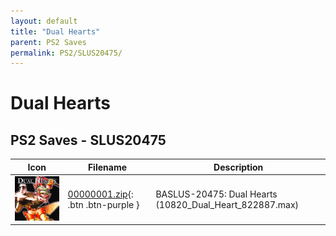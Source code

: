 ```yaml
---
layout: default
title: "Dual Hearts"
parent: PS2 Saves
permalink: PS2/SLUS20475/
---
```

# Dual Hearts

## PS2 Saves - SLUS20475

| Icon | Filename | Description |
|------|----------|-------------|
| ![Dual Hearts](icon0.png) | [00000001.zip](00000001.zip){: .btn .btn-purple } | BASLUS-20475: Dual Hearts (10820_Dual_Heart_822887.max) |
